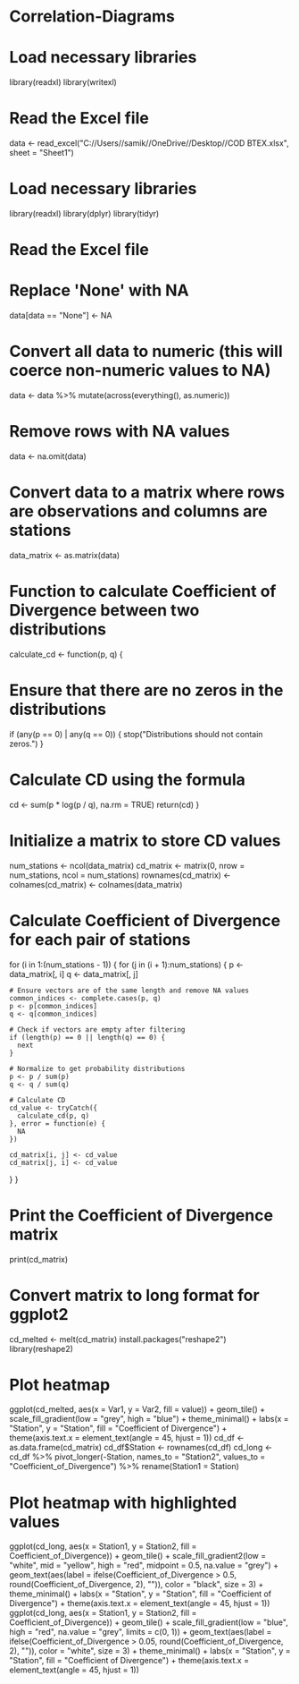 # Correlation-Diagrams
# Load necessary libraries
library(readxl)
library(writexl)

# Read the Excel file
data <- read_excel("C://Users//samik//OneDrive//Desktop//COD BTEX.xlsx", sheet = "Sheet1")

# Load necessary libraries
library(readxl)
library(dplyr)
library(tidyr)

# Read the Excel file


# Replace 'None' with NA
data[data == "None"] <- NA

# Convert all data to numeric (this will coerce non-numeric values to NA)
data <- data %>% mutate(across(everything(), as.numeric))

# Remove rows with NA values
data <- na.omit(data)

# Convert data to a matrix where rows are observations and columns are stations
data_matrix <- as.matrix(data)

# Function to calculate Coefficient of Divergence between two distributions
calculate_cd <- function(p, q) {
  # Ensure that there are no zeros in the distributions
  if (any(p == 0) | any(q == 0)) {
    stop("Distributions should not contain zeros.")
  }
  
  # Calculate CD using the formula
  cd <- sum(p * log(p / q), na.rm = TRUE)
  return(cd)
}

# Initialize a matrix to store CD values
num_stations <- ncol(data_matrix)
cd_matrix <- matrix(0, nrow = num_stations, ncol = num_stations)
rownames(cd_matrix) <- colnames(cd_matrix) <- colnames(data_matrix)

# Calculate Coefficient of Divergence for each pair of stations
for (i in 1:(num_stations - 1)) {
  for (j in (i + 1):num_stations) {
    p <- data_matrix[, i]
    q <- data_matrix[, j]
    
    # Ensure vectors are of the same length and remove NA values
    common_indices <- complete.cases(p, q)
    p <- p[common_indices]
    q <- q[common_indices]
    
    # Check if vectors are empty after filtering
    if (length(p) == 0 || length(q) == 0) {
      next
    }
    
    # Normalize to get probability distributions
    p <- p / sum(p)
    q <- q / sum(q)
    
    # Calculate CD
    cd_value <- tryCatch({
      calculate_cd(p, q)
    }, error = function(e) {
      NA
    })
    
    cd_matrix[i, j] <- cd_value
    cd_matrix[j, i] <- cd_value
  }
}

# Print the Coefficient of Divergence matrix
print(cd_matrix)
# Convert matrix to long format for ggplot2
cd_melted <- melt(cd_matrix)
install.packages("reshape2")
library(reshape2)

# Plot heatmap
ggplot(cd_melted, aes(x = Var1, y = Var2, fill = value)) +
  geom_tile() +
  scale_fill_gradient(low = "grey", high = "blue") +
  theme_minimal() +
  labs(x = "Station", y = "Station", fill = "Coefficient of Divergence") +
  theme(axis.text.x = element_text(angle = 45, hjust = 1))
cd_df <- as.data.frame(cd_matrix)
cd_df$Station <- rownames(cd_df)
cd_long <- cd_df %>%
  pivot_longer(-Station, names_to = "Station2", values_to = "Coefficient_of_Divergence") %>%
  rename(Station1 = Station)

# Plot heatmap with highlighted values
ggplot(cd_long, aes(x = Station1, y = Station2, fill = Coefficient_of_Divergence)) +
  geom_tile() +
  scale_fill_gradient2(low = "white", mid = "yellow", high = "red", midpoint = 0.5, na.value = "grey") +
  geom_text(aes(label = ifelse(Coefficient_of_Divergence > 0.5, round(Coefficient_of_Divergence, 2), "")),
            color = "black", size = 3) +
  theme_minimal() +
  labs(x = "Station", y = "Station", fill = "Coefficient of Divergence") +
  theme(axis.text.x = element_text(angle = 45, hjust = 1))
ggplot(cd_long, aes(x = Station1, y = Station2, fill = Coefficient_of_Divergence)) +
  geom_tile() +
  scale_fill_gradient(low = "blue", high = "red", na.value = "grey", limits = c(0, 1)) +
  geom_text(aes(label = ifelse(Coefficient_of_Divergence > 0.05, round(Coefficient_of_Divergence, 2), "")),
            color = "white", size = 3) +
  theme_minimal() +
  labs(x = "Station", y = "Station", fill = "Coefficient of Divergence") +
  theme(axis.text.x = element_text(angle = 45, hjust = 1))
